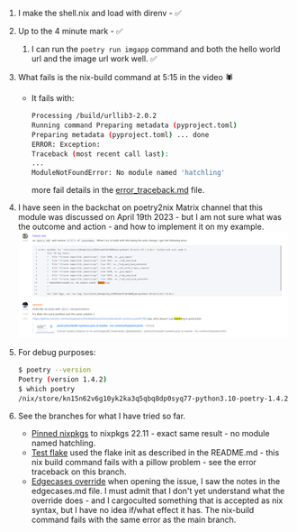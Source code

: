 
1. I make the shell.nix and load with direnv - :white_check_mark: 

2. Up to the 4 minute mark - :white_check_mark:
   1. I can run the `poetry run imgapp` command and both the hello world url and the image url work well. :white_check_mark:

3. What fails is the nix-build command at 5:15 in the video :spider:
    * It fails with:
        ```bash
        Processing /build/urllib3-2.0.2
        Running command Preparing metadata (pyproject.toml)
        Preparing metadata (pyproject.toml) ... done
        ERROR: Exception:
        Traceback (most recent call last): 
        ... 
        ModuleNotFoundError: No module named 'hatchling'
        ```

        more fail details in the [error_traceback.md](error_traceback.md) file.

4. I have seen in the backchat on poetry2nix Matrix channel that this module was discussed on April 19th 2023 - but I am not sure what was the outcome and action - and how to implement it on my example.
![alt text](matrix-screenshot.png "matrix chat snippet")

5. For debug purposes:
    ```bash
    $ poetry --version
    Poetry (version 1.4.2)
    $ which poetry
    /nix/store/kn15n62v6g10yk2ka3q5qbq8dp0syq77-python3.10-poetry-1.4.2/bin/poetry
    ```

6. See the branches for what I have tried so far.
   * [Pinned nixpkgs](https://github.com/henrik-ch/tweag-p2nix-video/tree/pin-nixpkgs) to nixpkgs 22.11 - exact same result - no module named hatchling.
   * [Test flake](https://github.com/henrik-ch/tweag-p2nix-video/tree/test-flake) used the flake init as described in the README.md - this nix build command fails with a pillow problem - see the error traceback on this branch.
   * [Edgecases override](https://github.com/henrik-ch/tweag-p2nix-video/tree/edgecases-override) when opening the issue, I saw the notes in the edgecases.md file. I must admit that I don't yet understand what the override does - and I cargoculted something that is accepted as nix syntax, but I have no idea if/what effect it has. The nix-build command fails with the same error as the main branch.